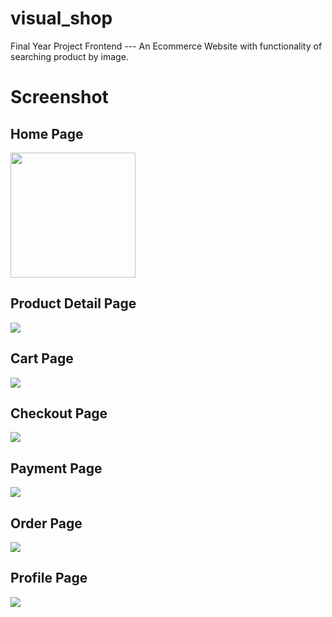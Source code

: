 # visual_shop
Final Year Project Frontend --- An Ecommerce Website with functionality of searching product by image.

# Screenshot <br>

## Home Page <br>
<img height='200px' src="https://github.com/MentorUsama/visual_shop_frontend/blob/main/screenshots/home_page.jpeg" />

## Product Detail Page <br>
<img src="https://github.com/MentorUsama/visual_shop_frontend/blob/main/screenshots/product_detail_page.jpeg" />

## Cart Page <br>
<img src="https://github.com/MentorUsama/visual_shop_frontend/blob/main/screenshots/cart_page.jpeg" />

## Checkout Page <br>
<img src="https://github.com/MentorUsama/visual_shop_frontend/blob/main/screenshots/check_out_page.jpeg" />

## Payment Page <br>
<img src="https://github.com/MentorUsama/visual_shop_frontend/blob/main/screenshots/payment_credit_card_page.jpeg" />

## Order Page <br>
<img src="https://github.com/MentorUsama/visual_shop_frontend/blob/main/screenshots/order_page.jpeg" />

## Profile Page <br>
<img src="https://github.com/MentorUsama/visual_shop_frontend/blob/main/screenshots/profile_page.jpeg" />
